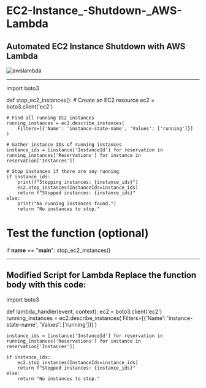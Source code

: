 # EC2-Instance_-Shutdown-_AWS-Lambda
## Automated EC2 Instance Shutdown with AWS Lambda

![awslambda](https://github.com/user-attachments/assets/4bd4654e-a7be-4a90-bf52-249a3af44664)

-------------------------------------------------------------
import boto3

def stop_ec2_instances():
    # Create an EC2 resource
    ec2 = boto3.client('ec2')

    # Find all running EC2 instances
    running_instances = ec2.describe_instances(
        Filters=[{'Name': 'instance-state-name', 'Values': ['running']}]
    )

    # Gather instance IDs of running instances
    instance_ids = [instance['InstanceId'] for reservation in running_instances['Reservations'] for instance in reservation['Instances']]
    
    # Stop instances if there are any running
    if instance_ids:
        print(f"Stopping instances: {instance_ids}")
        ec2.stop_instances(InstanceIds=instance_ids)
        return f"Stopped instances: {instance_ids}"
    else:
        print("No running instances found.")
        return "No instances to stop."

# Test the function (optional)
if __name__ == "__main__":
    stop_ec2_instances()

--------------------------------------------------------

Modified Script for Lambda
Replace the function body with this code:
--------------------------------------------------------


import boto3

def lambda_handler(event, context):
    ec2 = boto3.client('ec2')
    running_instances = ec2.describe_instances(
        Filters=[{'Name': 'instance-state-name', 'Values': ['running']}]
    )
    
    instance_ids = [instance['InstanceId'] for reservation in running_instances['Reservations'] for instance in reservation['Instances']]
    
    if instance_ids:
        ec2.stop_instances(InstanceIds=instance_ids)
        return f"Stopped instances: {instance_ids}"
    else:
        return "No instances to stop."

